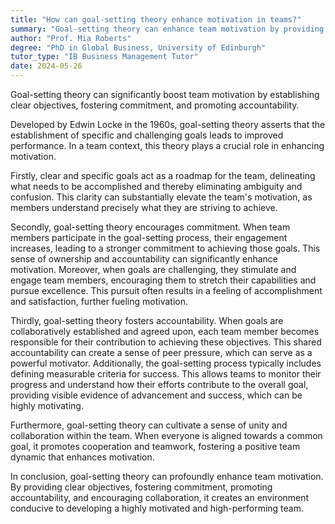 ```yaml
---
title: "How can goal-setting theory enhance motivation in teams?"
summary: "Goal-setting theory can enhance team motivation by providing clear objectives, fostering commitment, and promoting accountability."
author: "Prof. Mia Roberts"
degree: "PhD in Global Business, University of Edinburgh"
tutor_type: "IB Business Management Tutor"
date: 2024-05-26
---
```


Goal-setting theory can significantly boost team motivation by establishing clear objectives, fostering commitment, and promoting accountability.

Developed by Edwin Locke in the 1960s, goal-setting theory asserts that the establishment of specific and challenging goals leads to improved performance. In a team context, this theory plays a crucial role in enhancing motivation. 

Firstly, clear and specific goals act as a roadmap for the team, delineating what needs to be accomplished and thereby eliminating ambiguity and confusion. This clarity can substantially elevate the team's motivation, as members understand precisely what they are striving to achieve.

Secondly, goal-setting theory encourages commitment. When team members participate in the goal-setting process, their engagement increases, leading to a stronger commitment to achieving those goals. This sense of ownership and accountability can significantly enhance motivation. Moreover, when goals are challenging, they stimulate and engage team members, encouraging them to stretch their capabilities and pursue excellence. This pursuit often results in a feeling of accomplishment and satisfaction, further fueling motivation.

Thirdly, goal-setting theory fosters accountability. When goals are collaboratively established and agreed upon, each team member becomes responsible for their contribution to achieving these objectives. This shared accountability can create a sense of peer pressure, which can serve as a powerful motivator. Additionally, the goal-setting process typically includes defining measurable criteria for success. This allows teams to monitor their progress and understand how their efforts contribute to the overall goal, providing visible evidence of advancement and success, which can be highly motivating.

Furthermore, goal-setting theory can cultivate a sense of unity and collaboration within the team. When everyone is aligned towards a common goal, it promotes cooperation and teamwork, fostering a positive team dynamic that enhances motivation.

In conclusion, goal-setting theory can profoundly enhance team motivation. By providing clear objectives, fostering commitment, promoting accountability, and encouraging collaboration, it creates an environment conducive to developing a highly motivated and high-performing team.
    